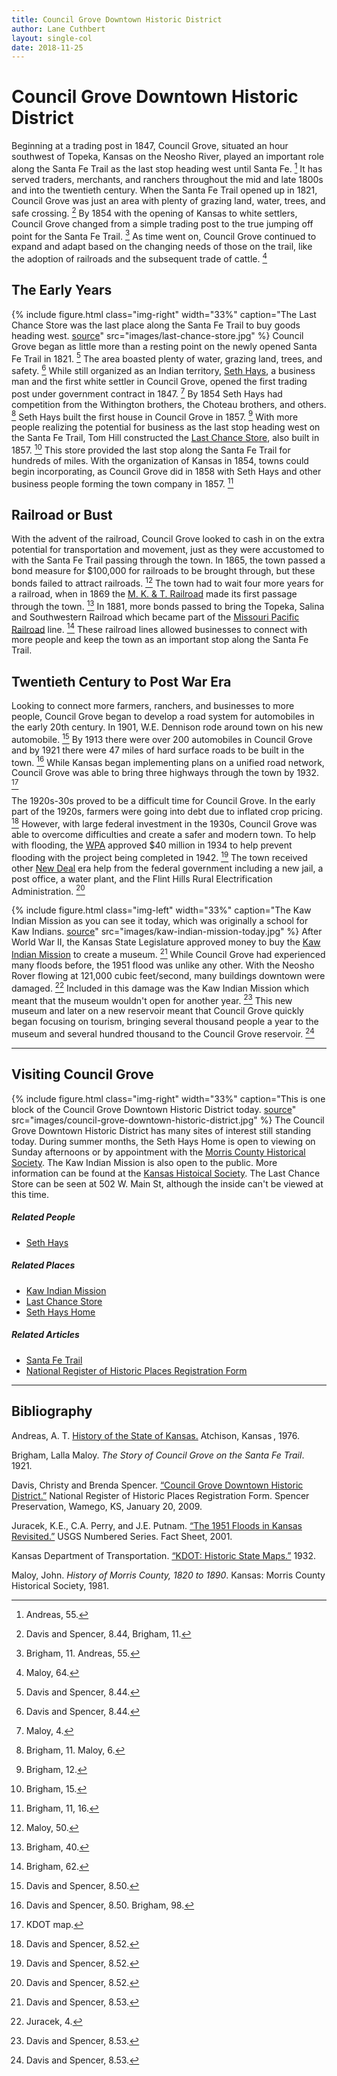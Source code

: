 ```yaml
---
title: Council Grove Downtown Historic District
author: Lane Cuthbert
layout: single-col
date: 2018-11-25
---
```


# Council Grove Downtown Historic District

Beginning at a trading post in 1847, Council Grove, situated an hour southwest of Topeka, Kansas on the Neosho River, played an important role along the Santa Fe Trail as the last stop heading west until Santa Fe. [^Andreas] It has served traders, merchants, and ranchers throughout the mid and late 1800s and into the twentieth century. When the Santa Fe Trail opened up in 1821, Council Grove was just an area with plenty of grazing land, water, trees, and safe crossing. [^NRHP-Brigham] By 1854 with the opening of Kansas to white settlers, Council Grove changed from a simple trading post to the true jumping off point for the Santa Fe Trail. [^Brigham-Andreas] As time went on, Council Grove continued to expand and adapt based on the changing needs of those on the trail, like the adoption of railroads and the subsequent trade of cattle. [^Maloy]

[^Andreas]: Andreas, 55. 
[^NRHP-Brigham]: Davis and Spencer, 8.44, Brigham, 11.
[^Brigham-Andreas]: Brigham, 11. Andreas, 55. 
[^Maloy]: Maloy, 64.

## The Early Years
{% include figure.html
  class="img-right"
  width="33%"
  caption="The Last Chance Store was the last place along the Santa Fe Trail to buy goods heading west. [source](https://en.wikipedia.org/wiki/Last_Chance_Store)"
  src="images/last-chance-store.jpg"
%}
Council Grove began as little more than a resting point on the newly opened Santa Fe Trail in 1821. [^NRHP8441] The area boasted plenty of water, grazing land, trees, and safety. [^NRHP8442] While still organized as an Indian territory, [Seth Hays](https://www.kshs.org/kansapedia/seth-millington-hays/17339), a business man and the first white settler in Council Grove,  opened the first trading post under government contract in 1847. [^Maloy2] By 1854 Seth Hays had competition from the Withington brothers, the Choteau brothers, and others. [^Brigham-Maloy] Seth Hays built the first house in Council Grove in 1857. [^Brigham12] With more people realizing the potential for business as the last stop heading west on the Santa Fe Trail, Tom Hill constructed the [Last Chance Store](https://en.wikipedia.org/wiki/Last_Chance_Store), also built in 1857. [^Brigham15] This store provided the last stop along the Santa Fe Trail for hundreds of miles. With the organization of Kansas in 1854, towns could begin incorporating, as Council Grove did in 1858 with Seth Hays and other business people forming the town company in 1857. [^Brigham1116]

[^NRHP8441]: Davis and Spencer, 8.44.
[^NRHP8442]: Davis and Spencer, 8.44.
[^Maloy2]: Maloy, 4.
[^Brigham-Maloy]: Brigham, 11. Maloy, 6.
[^Brigham12]: Brigham, 12.
[^Brigham15]: Brigham, 15.
[^Brigham1116]: Brigham, 11, 16.


## Railroad or Bust
With the advent of the railroad, Council Grove looked to cash in on the extra potential for transportation and movement, just as they were accustomed to with the Santa Fe Trail passing through the town. In 1865, the town passed a bond measure for $100,000 for railroads to be brought through, but these bonds failed to attract railroads. [^Maloy50] The town had to wait four more years for a railroad, when in 1869 the [M. K. & T. Railroad](https://en.wikipedia.org/wiki/Missouri%E2%80%93Kansas%E2%80%93Texas_Railroad) made its first passage through the town. [^Brigham40] In 1881, more bonds passed to bring the Topeka, Salina and Southwestern Railroad which became part of the [Missouri Pacific Railroad](https://en.wikipedia.org/wiki/Missouri_Pacific_Railroad) line. [^Brigham62] These railroad lines allowed businesses to connect with more people and keep the town as an important stop along the Santa Fe Trail.

[^Maloy50]: Maloy, 50.
[^Brigham40]: Brigham, 40.
[^Brigham62]: Brigham, 62.

## Twentieth Century to Post War Era
Looking to connect more farmers, ranchers, and businesses to more people, Council Grove began to develop a road system for automobiles in the early 20th century. In 1901, W.E. Dennison rode around town on his new automobile. [^NRHP8501] By 1913 there were over 200 automobiles in Council Grove and by 1921 there were 47 miles of hard surface roads to be built in the town. [^NRHP850-Brigham98] While Kansas began implementing plans on a unified road network, Council Grove was able to bring three highways through the town by 1932. [^KDOT]

[^NRHP8501]: Davis and Spencer, 8.50.
[^NRHP850-Brigham98]: Davis and Spencer, 8.50. Brigham, 98.
[^KDOT]: KDOT map.

The 1920s-30s proved to be a difficult time for Council Grove. In the early part of the 1920s, farmers were going into debt due to inflated crop pricing. [^NRHP8521] However, with large federal investment in the 1930s, Council Grove was able to overcome difficulties and create a safer and modern town. To help with flooding, the [WPA](https://en.wikipedia.org/wiki/Works_Progress_Administration) approved $40 million in 1934 to help prevent flooding with the project being completed in 1942. [^NRHP8522] The town received other [New Deal](https://en.wikipedia.org/wiki/New_Deal) era help from the federal government including a new jail, a post office, a water plant, and the Flint Hills Rural Electrification Administration. [^NRHP8553]

[^NRHP8521]: Davis and Spencer, 8.52.
[^NRHP8522]: Davis and Spencer, 8.52.
[^NRHP8553]: Davis and Spencer, 8.52.

{% include figure.html
  class="img-left"
  width="33%"
  caption="The Kaw Indian Mission as you can see it today, which was originally a school for Kaw Indians. [source](https://www.kshs.org/p/american-indian-homes-in-kansas-kaw-mission/11863)"
  src="images/kaw-indian-mission-today.jpg"
%}
After World War II, the Kansas State Legislature approved money to buy the [Kaw Indian Mission](https://www.kshs.org/index.php?url=kaw_mission) to create a museum. [^NRHP8531] While Council Grove had experienced many floods before, the 1951 flood was unlike any other. With the Neosho Rover flowing at 121,000 cubic feet/second, many buildings downtown were damaged. [^Juracek4] Included in this damage was the Kaw Indian Mission which meant that the museum wouldn't open for another year. [^NRHP8532] This new museum and later on a new reservoir meant that Council Grove quickly began focusing on tourism, bringing several thousand people a year to the museum and several hundred thousand to the Council Grove reservoir. [^NRHP8533]

[^NRHP8531]: Davis and Spencer, 8.53.
[^Juracek4]: Juracek, 4. 
[^NRHP8532]: Davis and Spencer, 8.53.
[^NRHP8533]: Davis and Spencer, 8.53.

*** 

## Visiting Council Grove
{% include figure.html
  class="img-right"
  width="33%"
  caption="This is one block of the Council Grove Downtown Historic District today. [source](https://www.kshs.org/natreg/natreg_listings/search/county:MR)"
  src="images/council-grove-downtown-historic-district.jpg"
%}
The Council Grove Downtown Historic District has many sites of interest still standing today. During summer months, the Seth Hays Home is open to viewing on Sunday afternoons or by appointment with the [Morris County Historical Society](https://morriscountyhistory.us/our-collections/). The Kaw Indian Mission is also open to the public. More information can be found at the [Kansas Histoical Society](https://www.kshs.org/index.php?url=kaw_mission). The Last Chance Store can be seen at 502 W. Main St, although the inside can't be viewed at this time.

##### Related People
* [Seth Hays](https://www.kshs.org/kansapedia/seth-millington-hays/17339)

##### Related Places
* [Kaw Indian Mission](https://www.kshs.org/index.php?url=kaw_mission)
* [Last Chance Store](https://www.nps.gov/articles/new-chances-for-the-last-chance-store-council-grove-kansas.htm)
* [Seth Hays Home](https://morriscountyhistory.us/our-collections/)

##### Related Articles
* [Santa Fe Trail](https://www.nps.gov/safe/index.htm)
* [National Register of Historic Places Registration Form](https://www.kshs.org/resource/national_register/nominationsNRDB/Morris_CouncilGroveDowntownHistoricDistrictNR.pdf)

***

## Bibliography
Andreas, A. T. [History of the State of Kansas.](http://hdl.handle.net/2027/osu.32435027247097) Atchison, Kansas , 1976. 

Brigham, Lalla Maloy. _The Story of Council Grove on the Santa Fe Trail_. 1921.

Davis, Christy and Brenda Spencer. [“Council Grove Downtown Historic District.”](https://www.kshs.org/resource/national_register/nominationsNRDB/Morris_CouncilGroveDowntownHistoricDistrictNR.pdf) National Register of Historic Places Registration Form. Spencer Preservation, Wamego, KS, January 20, 2009.

Juracek, K.E., C.A. Perry, and J.E. Putnam. [“The 1951 Floods in Kansas Revisited.”](http://pubs.er.usgs.gov/publication/fs04101) USGS Numbered Series. Fact Sheet, 2001.

Kansas Department of Transportation. [“KDOT: Historic State Maps.”](https://www.ksdot.org/bureaus/burTransPlan/maps/HistoricStateMaps.asp) 1932.

Maloy, John. _History of Morris County, 1820 to 1890_. Kansas: Morris County Historical Society, 1981.
